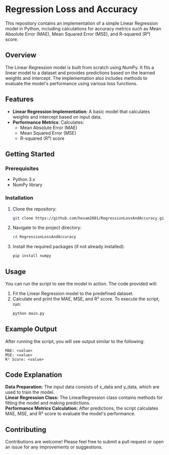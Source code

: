 # Regression Loss and Accuracy

This repository contains an implementation of a simple Linear Regression model in Python, including calculations for accuracy metrics such as Mean Absolute Error (MAE), Mean Squared Error (MSE), and R-squared (R²) score.

## Overview

The Linear Regression model is built from scratch using NumPy. It fits a linear model to a dataset and provides predictions based on the learned weights and intercept. The implementation also includes methods to evaluate the model's performance using various loss functions.

## Features

- **Linear Regression Implementation**: A basic model that calculates weights and intercept based on input data.
- **Performance Metrics**: Calculates:
  - Mean Absolute Error (MAE)
  - Mean Squared Error (MSE)
  - R-squared (R²) score

## Getting Started

### Prerequisites

- Python 3.x
- NumPy library

### Installation

1. Clone the repository:
   ```bash
   git clone https://github.com/hesam2801/RegressionLossAndAccuracy.git
2. Navigate to the project directory:
    ```bash
    cd RegressionLossAndAccuracy
3. Install the required packages (if not already installed):
    ```bash
    pip install numpy
## Usage
You can run the script to see the model in action. The code provided will:
1. Fit the Linear Regression model to the predefined dataset.
2. Calculate and print the MAE, MSE, and R² score.
To execute the script, run:
    ```bash
    python main.py
## Example Output
After running the script, you will see output similar to the following:

    MAE: <value> 
    MSE: <value> 
    R² Score: <value>

## Code Explanation
**Data Preparation:** The input data consists of x_data and y_data, which are used to train the model.\
**Linear Regression Class:** The LinearRegression class contains methods for fitting the model and making predictions. \
**Performance Metrics Calculation:** After predictions, the script calculates MAE, MSE, and R² score to evaluate the model's performance.
## Contributing
Contributions are welcome! Please feel free to submit a pull request or open an issue for any improvements or suggestions.